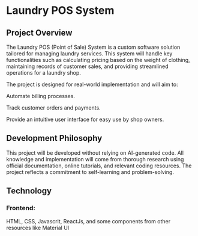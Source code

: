 # Laundry POS System

## Project Overview

The Laundry POS (Point of Sale) System is a custom software solution tailored for managing laundry services. This system will handle key functionalities such as calculating pricing based on the weight of clothing, maintaining records of customer sales, and providing streamlined operations for a laundry shop.

The project is designed for real-world implementation and will aim to:

Automate billing processes.

Track customer orders and payments.

Provide an intuitive user interface for easy use by shop owners.

## Development Philosophy

This project will be developed without relying on AI-generated code. All knowledge and implementation will come from thorough research using official documentation, online tutorials, and relevant coding resources. The project reflects a commitment to self-learning and problem-solving.

## Technology 

### Frontend:

HTML, CSS, Javascrit, ReactJs, and some components from other resources like Material UI


